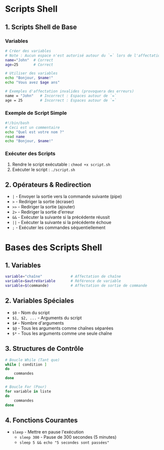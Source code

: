 # Scripts Shell

## 1. Scripts Shell de Base

### Variables

```bash
# Créer des variables
# Note : Aucun espace n'est autorisé autour du `=` lors de l'affectation
name="John"  # Correct
age=25       # Correct

# Utiliser des variables
echo "Bonjour, $name!"
echo "Vous avez $age ans"

# Exemples d'affectation invalides (provoquera des erreurs)
name = "John"   # Incorrect : Espaces autour de `=`
age = 25        # Incorrect : Espaces autour de `=`
```

### Exemple de Script Simple

```bash
#!/bin/bash
# Ceci est un commentaire
echo "Quel est votre nom ?"
read name
echo "Bonjour, $name!"
```

### Exécuter des Scripts

1. Rendre le script exécutable : `chmod +x script.sh`
2. Exécuter le script : `./script.sh`

## 2. Opérateurs & Redirection

- `|` - Envoyer la sortie vers la commande suivante (pipe)
- `>` - Rediriger la sortie (écraser)
- `>>` - Rediriger la sortie (ajouter)
- `2>` - Rediriger la sortie d'erreur
- `&&` - Exécuter la suivante si la précédente réussit
- `||` - Exécuter la suivante si la précédente échoue
- `;` - Exécuter les commandes séquentiellement

# Bases des Scripts Shell

## 1. Variables

```bash
variable="chaîne"             # Affectation de chaîne
variable=$autreVariable       # Référence de variable
variable=$(commande)          # Affectation de sortie de commande
```

## 2. Variables Spéciales

- `$0` - Nom du script
- `$1, $2, ...` - Arguments du script
- `$#` - Nombre d'arguments
- `$@` - Tous les arguments comme chaînes séparées
- `$*` - Tous les arguments comme une seule chaîne

## 3. Structures de Contrôle

```bash
# Boucle While (Tant que)
while [ condition ]
do
    commandes
done

# Boucle For (Pour)
for variable in liste
do
    commandes
done
```

## 4. Fonctions Courantes

- `sleep` - Mettre en pause l'exécution
  - `sleep 300` - Pause de 300 secondes (5 minutes)
  - `sleep 5 && echo "5 secondes sont passées"`
